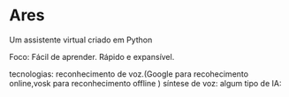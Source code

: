 # Ares
 Um assistente virtual criado em Python

 Foco:
    Fácil de aprender.
    Rápido e expansível.

tecnologias:
    reconhecimento de voz.(Google para recohecimento online,vosk para reconhecimento offline )
    síntese de voz:
    algum tipo de IA:
